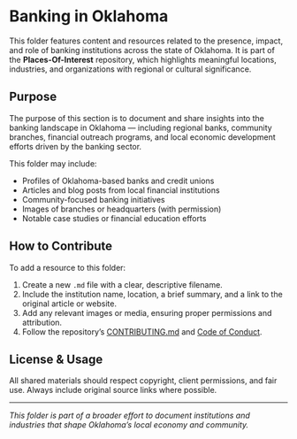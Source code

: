 # Banking in Oklahoma

This folder features content and resources related to the presence, impact, and role of banking institutions across the state of Oklahoma. It is part of the **Places-Of-Interest** repository, which highlights meaningful locations, industries, and organizations with regional or cultural significance.

## Purpose

The purpose of this section is to document and share insights into the banking landscape in Oklahoma — including regional banks, community branches, financial outreach programs, and local economic development efforts driven by the banking sector.

This folder may include:
- Profiles of Oklahoma-based banks and credit unions
- Articles and blog posts from local financial institutions
- Community-focused banking initiatives
- Images of branches or headquarters (with permission)
- Notable case studies or financial education efforts

## How to Contribute

To add a resource to this folder:
1. Create a new `.md` file with a clear, descriptive filename.
2. Include the institution name, location, a brief summary, and a link to the original article or website.
3. Add any relevant images or media, ensuring proper permissions and attribution.
4. Follow the repository’s [CONTRIBUTING.md](../../CONTRIBUTING.md) and [Code of Conduct](../../CODE_OF_CONDUCT.md).


## License & Usage

All shared materials should respect copyright, client permissions, and fair use. Always include original source links where possible.

---

*This folder is part of a broader effort to document institutions and industries that shape Oklahoma’s local economy and community.*
